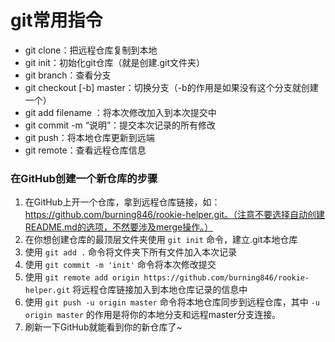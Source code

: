 # git常用指令



- git clone：把远程仓库复制到本地
- git init：初始化git仓库（就是创建.git文件夹）
- git branch：查看分支
- git checkout [-b] master：切换分支（-b的作用是如果没有这个分支就创建一个）
- git add filename ：将本次修改加入到本次提交中
- git commit -m “说明”：提交本次记录的所有修改
- git push：将本地仓库更新到远端
- git remote：查看远程仓库信息



### 在GitHub创建一个新仓库的步骤

1. 在GitHub上开一个仓库，拿到远程仓库链接，如：https://github.com/burning846/rookie-helper.git。（注意不要选择自动创建README.md的选项，不然要涉及merge操作。）
2. 在你想创建仓库的最顶层文件夹使用 `git init` 命令，建立.git本地仓库
3. 使用 `git add .` 命令将文件夹下所有文件加入本次记录
4. 使用 `git commit -m 'init'` 命令将本次修改提交
5. 使用 `git remote add origin https://github.com/burning846/rookie-helper.git` 将远程仓库链接加入到本地仓库记录的信息中
6. 使用 `git push -u origin master` 命令将本地仓库同步到远程仓库，其中 `-u origin master` 的作用是将你的本地分支和远程master分支连接。
7. 刷新一下GitHub就能看到你的新仓库了~